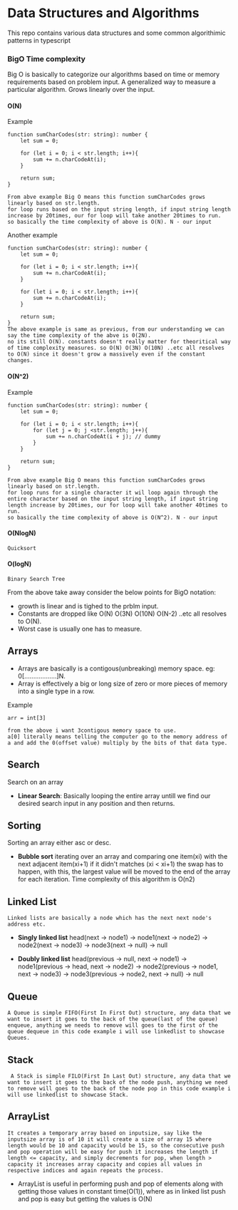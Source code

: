 # Data Structures and Algorithms
This repo contains various data structures and some common algorithimic patterns in typescript

### **BigO Time complexity**
Big O is basically to categorize our algorithms based on time or memory requirements based on problem input.
A generalized way to measure a particular algorithm.
Grows linearly over the input.

#### **O(N)**
Example
```
function sumCharCodes(str: string): number {
    let sum = 0;

    for (let i = 0; i < str.length; i++){
        sum += n.charCodeAt(i);
    }

    return sum;
}

From abve example Big O means this function sumCharCodes grows linearly based on str.length.
for loop runs based on the input string length, if input string length increase by 20times, our for loop will take another 20times to run.
so basically the time complexity of above is O(N). N - our input
```

Another example
```
function sumCharCodes(str: string): number {
    let sum = 0;

    for (let i = 0; i < str.length; i++){
        sum += n.charCodeAt(i);
    }

    for (let i = 0; i < str.length; i++){
        sum += n.charCodeAt(i);
    }

    return sum;
}
The above example is same as previous, from our understanding we can say the time complexity of the abve is 0(2N).
no its still O(N). constants doesn't really matter for theoritical way of time complexity measures. so O(N) O(3N) O(10N) ..etc all resolves to O(N) since it doesn't grow a massively even if the constant changes.
```

#### **O(N^2)**
Example
```
function sumCharCodes(str: string): number {
    let sum = 0;

    for (let i = 0; i < str.length; i++){
        for (let j = 0; j <str.length; j++){
            sum += n.charCodeAt(i + j); // dummy
        }
    }

    return sum;
}

From abve example Big O means this function sumCharCodes grows linearly based on str.length.
for loop runs for a single character it wil loop again through the entire character based on the input string length, if input string length increase by 20times, our for loop will take another 40times to run.
so basically the time complexity of above is O(N^2). N - our input
```

#### **O(NlogN)**
```Quicksort```

#### **O(logN)**
```Binary Search Tree```

From the above take away consider the below points for BigO notation:
* growth is linear and is tighed to the prblm input.
* Constants are dropped like O(N) O(3N) O(10N) O(N-2) ..etc all resolves to 
O(N).
* Worst case is usually one has to measure.


## **Arrays**
* Arrays are basically is a contigous(unbreaking) memory space.
eg: 0[..................]N.
* Array is effectively a big or long size of zero or more pieces of memory into a single type in a row.

Example
```
arr = int[3]

from the above i want 3contigous memory space to use.
a[0] literally means telling the computer go to the memory address of a and add the 0(offset value) multiply by the bits of that data type.
```

## **Search**
Search on an array

* **Linear Search**:
    Basically looping the entire array untill we find our desired search input in any position and then returns.


## **Sorting**
Sorting an array either asc or desc.

* **Bubble sort**
    iterating over an array and comparing one item(xi) with the next adjacent item(xi+1) if it didn't matches (xi < xi+1) the swap has to happen, with this, the largest value will be moved to the end of the array for each iteration.
    Time complexity of this algorithm is O(n2)

## **Linked List**
    Linked lists are basically a node which has the next next node's address etc.

* **Singly linked list**
    head(next -> node1) -> node1(next -> node2) -> node2(next -> node3) -> node3(next -> null) -> null

* **Doubly linked list**
    head(previous -> null, next -> node1) -> node1(previous -> head, next -> node2) -> node2(previous -> node1, next -> node3) -> node3(previous -> node2, next -> null) -> null

## **Queue**
    A Queue is simple FIFO(First In First Out) structure, any data that we want to insert it goes to the back of the queue(last of the queue) enqueue, anything we needs to remove will goes to the first of the queue dequeue in this code example i will use linkedlist to showcase Queues.

## **Stack**
     A Stack is simple FILO(First In Last Out) structure, any data that we want to insert it goes to the back of the node push, anything we need to remove will goes to the back of the node pop in this code example i will use linkedlist to showcase Stack.

## **ArrayList**
    It creates a temporary array based on inputsize, say like the inputsize array is of 10 it will create a size of array 15 where length would be 10 and capacity would be 15, so the consecutive push and pop operation will be easy for push it increases the length if length <= capacity, and simply decrements for pop, when length > capacity it increases array capacity and copies all values in respective indices and again repeats the process.

* ArrayList is useful in performing push and pop of elements along with getting those values in constant time(O(1)), where as in linked list push and pop is easy but getting the values is O(N)

